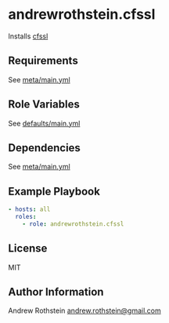 andrewrothstein.cfssl
=====================

Installs [cfssl](https://github.com/cloudflare/cfssl)

Requirements
------------

See [meta/main.yml](meta/main.yml)

Role Variables
--------------

See [defaults/main.yml](defaults/main.yml)

Dependencies
------------

See [meta/main.yml](meta/main.yml)

Example Playbook
----------------

```yml
- hosts: all
  roles:
    - role: andrewrothstein.cfssl
```

License
-------

MIT

Author Information
------------------

Andrew Rothstein <andrew.rothstein@gmail.com>
